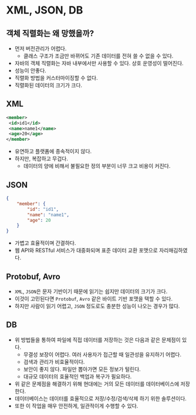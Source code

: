 # XML, JSON, DB

## 객체 직렬화는 왜 망했을까?

- 먼저 버전관리가 어렵다.
  - 클래스 구조가 조금만 바뀌어도 기존 데이터를 전혀 쓸 수 없을 수 있다.
- 자바의 객체 직렬화는 자바 내부에서만 사용할 수 있다. 상호 운영성이 떨어진다.
- 성능이 안좋다.
- 직렬화 방법을 커스터마이징할 수 없다.
- 직렬화된 데이터의 크기가 크다.

## XML

```xml
<member>
 <id>id1</id>
 <name>name1</name>
 <age>20</age>
</member>
```

- 유연하고 플랫폼에 종속적이지 않다.
- 하지만, 복잡하고 무겁다.
  - 데이터의 양에 비해서 불필요한 정의 부분이 너무 크고 비용이 커진다.

## JSON

```json
{
    "member": {
        "id": "id1",
        "name": "name1",
        "age": 20
    }
}
```

- 가볍고 효율적이며 간결하다.
- 웹 API와 RESTful 서비스가 대중화되며 표준 데이터 교환 포맷으로 자리매김하였다.

## Protobuf, Avro

- `XML`, `JSON`은 문자 기반이기 때문에 읽기는 쉽지만 데이터의 크기가 크다.
- 이것이 고민된다면 `Protobuf`, `Avro` 같은 바이트 기반 포맷을 택할 수 있다.
- 하지만 사람이 읽기 어렵고, `JSON` 정도로도 충분한 성능이 나오는 경우가 많다.

## DB

- 위 방법들을 통하여 파일에 직접 데이터를 저장하는 것은 다음과 같은 문제점이 있다.
  - 무결성 보장이 어렵다. 여러 사용자가 접근할 때 일관성을 유지하기 어렵다.
  - 검색과 관리가 비효율적이다.
  - 보안이 좋지 않다. 파일만 뽑아가면 모든 정보가 털린다.
  - 대규모 데이터의 효율적인 백업과 복구가 필요하다.
- 위 같은 문제점을 해결하기 위해 현대에는 거의 모든 데이터를 데이터베이스에 저장한다.
- 데이터베이스는 데이터를 효율적으로 저장/수정/검색/삭제 하기 위한 솔루션이다.
- 또한 이 작업을 매우 안전하게, 일관적이게 수행할 수 있다.
